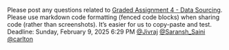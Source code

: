 Please post any questions related to [Graded Assignment 4 - Data
Sourcing](https://exam.sanand.workers.dev/tds-2025-01-ga4).
Please use markdown code formatting (fenced code blocks) when sharing code
(rather than screenshots). It’s easier for us to copy-paste and test.
Deadline: Sunday, February 9, 2025 6:29 PM
[@Jivraj](/u/jivraj) [@Saransh_Saini](/u/saransh_saini) [@carlton](/u/carlton)
